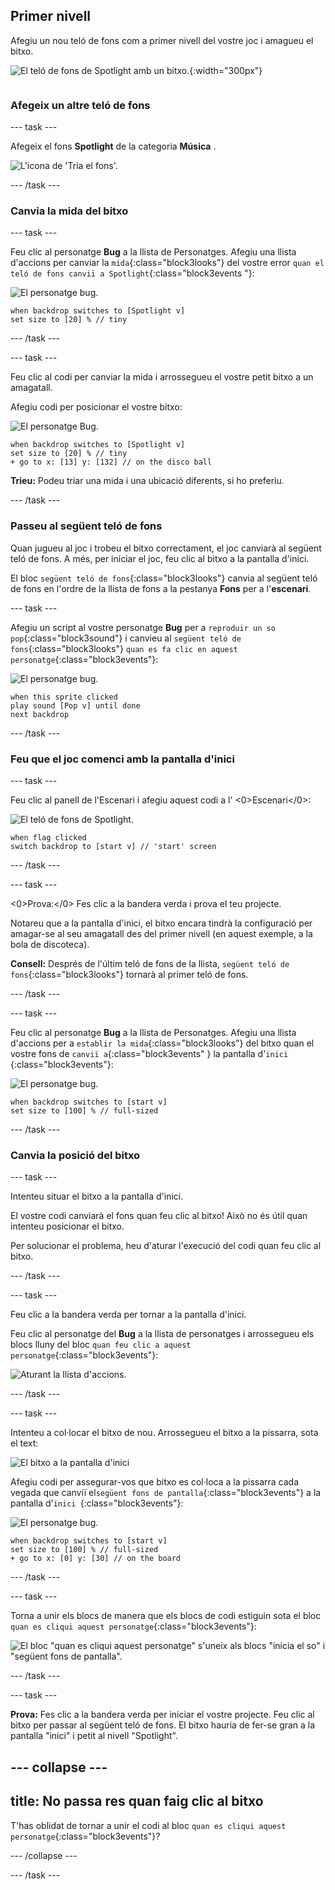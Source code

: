## Primer nivell

<div style="display: flex; flex-wrap: wrap">
<div style="flex-basis: 200px; flex-grow: 1; margin-right: 15px;">
Afegiu un nou teló de fons com a primer nivell del vostre joc i amagueu el bitxo.
</div>
<div>

![El teló de fons de Spotlight amb un bitxo.](images/first-level.png){:width="300px"}

</div>
</div>

### Afegeix un altre teló de fons

--- task ---

Afegeix el fons **Spotlight** de la categoria **Música** .

![L'icona de 'Tria el fons'.](images/backdrop-button.png)

--- /task ---

### Canvia la mida del bitxo

--- task ---

Feu clic al personatge **Bug** a la llista de Personatges. Afegiu una llista d'accions per canviar la `mida`{:class="block3looks"} del vostre error `quan el teló de fons canviï a Spotlight`{:class="block3events "}:

![El personatge bug.](images/bug-sprite.png)

```blocks3
when backdrop switches to [Spotlight v]
set size to [20] % // tiny
```

--- /task ---

--- task ---

Feu clic al codi per canviar la mida i arrossegueu el vostre petit bitxo a un amagatall.

Afegiu codi per posicionar el vostre bitxo:

![El personatge Bug.](images/bug-sprite.png)

```blocks3
when backdrop switches to [Spotlight v]
set size to [20] % // tiny
+ go to x: [13] y: [132] // on the disco ball
```

**Trieu:** Podeu triar una mida i una ubicació diferents, si ho preferiu.

--- /task ---

### Passeu al següent teló de fons

Quan jugueu al joc i trobeu el bitxo correctament, el joc canviarà al següent teló de fons. A més, per iniciar el joc, feu clic al bitxo a la pantalla d'inici.

El bloc `següent teló de fons`{:class="block3looks"} canvia al següent teló de fons en l'ordre de la llista de fons a la pestanya **Fons** per a l'**escenari**.

--- task ---

Afegiu un script al vostre personatge **Bug** per a `reproduir un so pop`{:class="block3sound"} i canvieu al `següent teló de fons`{:class="block3looks"} `quan es fa clic en aquest personatge`{:class="block3events"}:

![El personatge bug.](images/bug-sprite.png)

```blocks3
when this sprite clicked
play sound [Pop v] until done
next backdrop
```

--- /task ---

### Feu que el joc comenci amb la pantalla d'inici

--- task ---

Feu clic al panell de l'Escenari i afegiu aquest codi a l' <0>Escenari</0>:

![El teló de fons de Spotlight.](images/stage-image.png)

```blocks3
when flag clicked
switch backdrop to [start v] // 'start' screen
```

--- /task ---

--- task ---

<0>Prova:</0> Fes clic a la bandera verda i prova el teu projecte.

Notareu que a la pantalla d'inici, el bitxo encara tindrà la configuració per amagar-se al seu amagatall des del primer nivell (en aquest exemple, a la bola de discoteca).

**Consell:** Després de l'últim teló de fons de la llista, `següent teló de fons`{:class="block3looks"} tornarà al primer teló de fons.

--- /task ---

--- task ---

Feu clic al personatge **Bug** a la llista de Personatges. Afegiu una llista d'accions per a `establir la mida`{:class="block3looks"} del bitxo quan el vostre fons de `canviï a`{:class="block3events" } la pantalla d'`inici `{:class="block3events"}:

![El personatge bug.](images/bug-sprite.png)

```blocks3
when backdrop switches to [start v]
set size to [100] % // full-sized
```

--- /task ---

### Canvia la posició del bitxo

--- task ---

Intenteu situar el bitxo a la pantalla d'inici.

El vostre codi canviarà el fons quan feu clic al bitxo! Això no és útil quan intenteu posicionar el bitxo.

Per solucionar el problema, heu d'aturar l'execució del codi quan feu clic al bitxo.

--- /task ---

--- task ---

Feu clic a la bandera verda per tornar a la pantalla d'inici.

Feu clic al personatge del **Bug** a la llista de personatges i arrossegueu els blocs lluny del bloc `quan feu clic a aquest personatge`{:class="block3events"}:

![Aturant la llista d'accions.](images/breaking-script.png)

--- /task ---

--- task ---

Intenteu a col·locar el bitxo de nou. Arrossegueu el bitxo a la pissarra, sota el text:

![El bitxo a la pantalla d'inici](images/bug-chalkboard.png)

Afegiu codi per assegurar-vos que bitxo es col·loca a la pissarra cada vegada que canviï el`següent fons de pantalla`{:class="block3events"} a la pantalla d'`inici `{:class="block3events"}:

![El personatge bug.](images/bug-sprite.png)

```blocks3
when backdrop switches to [start v]
set size to [100] % // full-sized
+ go to x: [0] y: [30] // on the board
```

--- /task ---

--- task ---

Torna a unir els blocs de manera que els blocs de codi estiguin sota el bloc `quan es cliqui aquest personatge`{:class="block3events"}:

![El bloc "quan es cliqui aquest personatge" s'uneix als blocs "inicia el so" i "següent fons de pantalla".](images/fixed-script.png)

--- /task ---

--- task ---

**Prova:** Fes clic a la bandera verda per iniciar el vostre projecte. Feu clic al bitxo per passar al següent teló de fons. El bitxo hauria de fer-se gran a la pantalla "inici" i petit al nivell "Spotlight".

--- collapse ---
---
title: No passa res quan faig clic al bitxo
---

T'has oblidat de tornar a unir el codi al bloc `quan es cliqui aquest personatge`{:class="block3events"}?

--- /collapse ---

--- /task ---